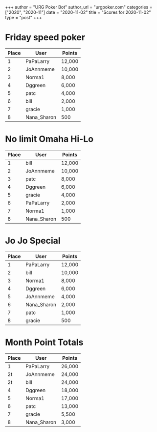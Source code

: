 +++
author = "URG Poker Bot"
author_url = "urgpoker.com"
categories = ["2020", "2020-11"]
date = "2020-11-02"
title = "Scores for 2020-11-02"
type = "post"
+++
# Friday speed poker

| Place | User | Points |
|-------|------|--------|
| 1 | PaPaLarry | 12,000 |
| 2 | JoAnnmeme | 10,000 |
| 3 | Norma1 | 8,000 |
| 4 | Dggreen | 6,000 |
| 5 | patc | 4,000 |
| 6 | bill | 2,000 |
| 7 | gracie | 1,000 |
| 8 | Nana_Sharon | 500 |

# No limit Omaha Hi-Lo

| Place | User | Points |
|-------|------|--------|
| 1 | bill | 12,000 |
| 2 | JoAnnmeme | 10,000 |
| 3 | patc | 8,000 |
| 4 | Dggreen | 6,000 |
| 5 | gracie | 4,000 |
| 6 | PaPaLarry | 2,000 |
| 7 | Norma1 | 1,000 |
| 8 | Nana_Sharon | 500 |

# Jo Jo Special

| Place | User | Points |
|-------|------|--------|
| 1 | PaPaLarry | 12,000 |
| 2 | bill | 10,000 |
| 3 | Norma1 | 8,000 |
| 4 | Dggreen | 6,000 |
| 5 | JoAnnmeme | 4,000 |
| 6 | Nana_Sharon | 2,000 |
| 7 | patc | 1,000 |
| 8 | gracie | 500 |

# Month Point Totals

| Place | User | Points |
|-------|------|--------|
| 1 | PaPaLarry | 26,000 |
| 2t | JoAnnmeme | 24,000 |
| 2t | bill | 24,000 |
| 4 | Dggreen | 18,000 |
| 5 | Norma1 | 17,000 |
| 6 | patc | 13,000 |
| 7 | gracie | 5,500 |
| 8 | Nana_Sharon | 3,000 |
